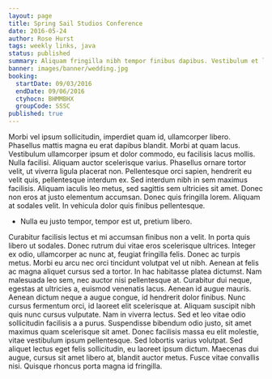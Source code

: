 ```yaml
---
layout: page
title: Spring Sail Studios Conference
date: 2016-05-24
author: Rose Hurst
tags: weekly links, java
status: published
summary: Aliquam fringilla nibh tempor finibus dapibus. Vestibulum et libero vehicula.
banner: images/banner/wedding.jpg
booking:
  startDate: 09/03/2016
  endDate: 09/06/2016
  ctyhocn: BHMMBHX
  groupCode: SSSC
published: true
---
```

Morbi vel ipsum sollicitudin, imperdiet quam id, ullamcorper libero. Phasellus mattis magna eu erat dapibus blandit. Morbi at quam lacus. Vestibulum ullamcorper ipsum et dolor commodo, eu facilisis lacus mollis. Nulla facilisi. Aliquam auctor scelerisque varius. Phasellus ornare tortor velit, ut viverra ligula placerat non. Pellentesque orci sapien, hendrerit eu velit quis, pellentesque interdum ex. Sed interdum nibh in sem maximus facilisis. Aliquam iaculis leo metus, sed sagittis sem ultricies sit amet. Donec non eros at justo elementum accumsan. Donec quis fringilla lorem. Aliquam at sodales velit. In vehicula dolor quis finibus pellentesque.

* Nulla eu justo tempor, tempor est ut, pretium libero.

Curabitur facilisis lectus et mi accumsan finibus non a velit. In porta quis libero ut sodales. Donec rutrum dui vitae eros scelerisque ultrices. Integer ex odio, ullamcorper ac nunc at, feugiat fringilla felis. Donec ac turpis metus. Morbi eu arcu nec orci tincidunt volutpat vel ut nibh. Aenean at felis ac magna aliquet cursus sed a tortor. In hac habitasse platea dictumst. Nam malesuada leo sem, nec auctor nisi pellentesque at. Curabitur dui neque, egestas at ultricies a, euismod venenatis lacus. Aenean id augue mauris.
Aenean dictum neque a augue congue, id hendrerit dolor finibus. Nunc cursus fermentum orci, id laoreet elit scelerisque at. Aliquam suscipit nibh quis nunc cursus vulputate. Nam in viverra lectus. Sed et leo vitae odio sollicitudin facilisis a a purus. Suspendisse bibendum odio justo, sit amet maximus quam scelerisque sit amet. Donec facilisis massa eu elit molestie, vitae vestibulum ipsum pellentesque. Sed lobortis varius volutpat. Sed aliquet lectus eget felis sollicitudin, eu laoreet ipsum dictum. Maecenas dui augue, cursus sit amet libero at, blandit auctor metus. Fusce vitae convallis nisi. Quisque rhoncus porta magna id fringilla.
